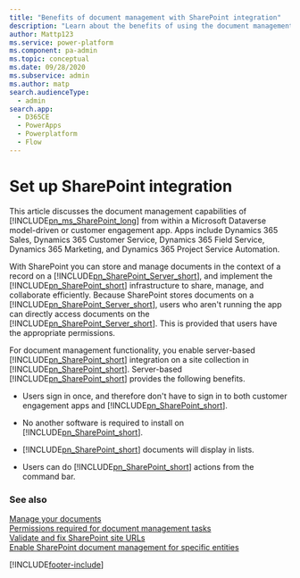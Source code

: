 ```yaml
---
title: "Benefits of document management with SharePoint integration"
description: "Learn about the benefits of using the document management capabilities of SharePoint."
author: Mattp123
ms.service: power-platform
ms.component: pa-admin
ms.topic: conceptual
ms.date: 09/28/2020
ms.subservice: admin
ms.author: matp
search.audienceType: 
  - admin
search.app:
  - D365CE
  - PowerApps
  - Powerplatform
  - Flow
---
```

# Set up SharePoint integration

This article discusses the document management capabilities of [!INCLUDE[pn_ms_SharePoint_long](../includes/pn-ms-sharepoint-long.md)] from within a Microsoft Dataverse model-driven or customer engagement app. Apps include Dynamics 365 Sales, Dynamics 365 Customer Service, Dynamics 365 Field Service, Dynamics 365 Marketing, and Dynamics 365 Project Service Automation. 

With SharePoint you can store and manage documents in the context of a record on a [!INCLUDE[pn_SharePoint_Server_short](../includes/pn-sharepoint-server-short.md)], and implement the [!INCLUDE[pn_SharePoint_short](../includes/pn-sharepoint-short.md)] infrastructure to share, manage, and collaborate efficiently. Because SharePoint stores documents on a [!INCLUDE[pn_SharePoint_Server_short](../includes/pn-sharepoint-server-short.md)], users who aren't running the app can directly access documents on the [!INCLUDE[pn_SharePoint_Server_short](../includes/pn-sharepoint-server-short.md)]. This is provided that users have the appropriate permissions.  
  
 For document management functionality, you enable server-based [!INCLUDE[pn_SharePoint_short](../includes/pn-sharepoint-short.md)] integration on a site collection in [!INCLUDE[pn_SharePoint_short](../includes/pn-sharepoint-short.md)]. Server-based [!INCLUDE[pn_SharePoint_short](../includes/pn-sharepoint-short.md)] provides the following benefits.  
  
- Users sign in once, and therefore don't have to sign in to both customer engagement apps and [!INCLUDE[pn_SharePoint_short](../includes/pn-sharepoint-short.md)].  
  
- No another software is required to install on [!INCLUDE[pn_SharePoint_short](../includes/pn-sharepoint-short.md)].  
  
- [!INCLUDE[pn_SharePoint_short](../includes/pn-sharepoint-short.md)] documents will display in lists.  
  
- Users can do [!INCLUDE[pn_SharePoint_short](../includes/pn-sharepoint-short.md)] actions from the command bar.  
  
### See also

 [Manage your documents](../admin/manage-documents-using-sharepoint.md)  <br /> 
 [Permissions required for document management tasks](../admin/permissions-required-document-management-tasks.md)   <br />
 [Validate and fix SharePoint site URLs](troubleshoot-set-up-sharepoint-online.md#validate-and-fix-sharepoint-site-urls) <br />
 [Enable SharePoint document management for specific entities](enable-sharepoint-document-management-specific-entities.md)


[!INCLUDE[footer-include](../includes/footer-banner.md)]
